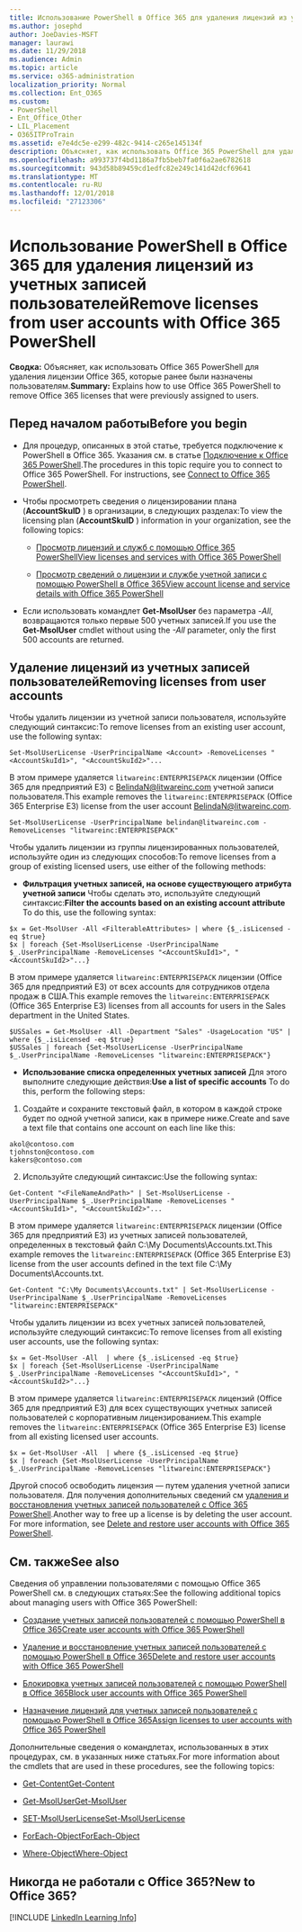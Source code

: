 ```yaml
---
title: Использование PowerShell в Office 365 для удаления лицензий из учетных записей пользователей
ms.author: josephd
author: JoeDavies-MSFT
manager: laurawi
ms.date: 11/29/2018
ms.audience: Admin
ms.topic: article
ms.service: o365-administration
localization_priority: Normal
ms.collection: Ent_O365
ms.custom:
- PowerShell
- Ent_Office_Other
- LIL_Placement
- O365ITProTrain
ms.assetid: e7e4dc5e-e299-482c-9414-c265e145134f
description: Объясняет, как использовать Office 365 PowerShell для удаления лицензии Office 365, которые ранее были назначены пользователям.
ms.openlocfilehash: a993737f4bd1186a7fb5beb7fa0f6a2ae6782618
ms.sourcegitcommit: 943d58b89459cd1edfc82e249c141d42dcf69641
ms.translationtype: MT
ms.contentlocale: ru-RU
ms.lasthandoff: 12/01/2018
ms.locfileid: "27123306"
---
```

# <a name="remove-licenses-from-user-accounts-with-office-365-powershell"></a><span data-ttu-id="3f28f-103">Использование PowerShell в Office 365 для удаления лицензий из учетных записей пользователей</span><span class="sxs-lookup"><span data-stu-id="3f28f-103">Remove licenses from user accounts with Office 365 PowerShell</span></span>

<span data-ttu-id="3f28f-104">**Сводка:** Объясняет, как использовать Office 365 PowerShell для удаления лицензии Office 365, которые ранее были назначены пользователям.</span><span class="sxs-lookup"><span data-stu-id="3f28f-104">**Summary:** Explains how to use Office 365 PowerShell to remove Office 365 licenses that were previously assigned to users.</span></span>
  
## <a name="before-you-begin"></a><span data-ttu-id="3f28f-105">Перед началом работы</span><span class="sxs-lookup"><span data-stu-id="3f28f-105">Before you begin</span></span>

- <span data-ttu-id="3f28f-p101">Для процедур, описанных в этой статье, требуется подключение к PowerShell в Office 365. Указания см. в статье [Подключение к Office 365 PowerShell](connect-to-office-365-powershell.md).</span><span class="sxs-lookup"><span data-stu-id="3f28f-p101">The procedures in this topic require you to connect to Office 365 PowerShell. For instructions, see [Connect to Office 365 PowerShell](connect-to-office-365-powershell.md).</span></span>
    
- <span data-ttu-id="3f28f-108">Чтобы просмотреть сведения о лицензировании плана (**AccountSkuID** ) в организации, в следующих разделах:</span><span class="sxs-lookup"><span data-stu-id="3f28f-108">To view the licensing plan (**AccountSkuID** ) information in your organization, see the following topics:</span></span>
    
  - [<span data-ttu-id="3f28f-109">Просмотр лицензий и служб с помощью Office 365 PowerShell</span><span class="sxs-lookup"><span data-stu-id="3f28f-109">View licenses and services with Office 365 PowerShell</span></span>](view-licenses-and-services-with-office-365-powershell.md)
    
  - [<span data-ttu-id="3f28f-110">Просмотр сведений о лицензии и службе учетной записи с помощью PowerShell в Office 365</span><span class="sxs-lookup"><span data-stu-id="3f28f-110">View account license and service details with Office 365 PowerShell</span></span>](view-account-license-and-service-details-with-office-365-powershell.md)
    
- <span data-ttu-id="3f28f-111">Если использовать командлет **Get-MsolUser** без параметра _-All_, возвращаются только первые 500 учетных записей.</span><span class="sxs-lookup"><span data-stu-id="3f28f-111">If you use the **Get-MsolUser** cmdlet without using the _-All_ parameter, only the first 500 accounts are returned.</span></span>
    
## <a name="removing-licenses-from-user-accounts"></a><span data-ttu-id="3f28f-112">Удаление лицензий из учетных записей пользователей</span><span class="sxs-lookup"><span data-stu-id="3f28f-112">Removing licenses from user accounts</span></span>

<span data-ttu-id="3f28f-113">Чтобы удалить лицензии из учетной записи пользователя, используйте следующий синтаксис:</span><span class="sxs-lookup"><span data-stu-id="3f28f-113">To remove licenses from an existing user account, use the following syntax:</span></span>
  
```
Set-MsolUserLicense -UserPrincipalName <Account> -RemoveLicenses "<AccountSkuId1>", "<AccountSkuId2>"...
```

<span data-ttu-id="3f28f-114">В этом примере удаляется `litwareinc:ENTERPRISEPACK` лицензии (Office 365 для предприятий E3) с BelindaN@litwareinc.com учетной записи пользователя.</span><span class="sxs-lookup"><span data-stu-id="3f28f-114">This example removes the  `litwareinc:ENTERPRISEPACK` (Office 365 Enterprise E3) license from the user account BelindaN@litwareinc.com.</span></span>
  
```
Set-MsolUserLicense -UserPrincipalName belindan@litwareinc.com -RemoveLicenses "litwareinc:ENTERPRISEPACK"
```

<span data-ttu-id="3f28f-115">Чтобы удалить лицензии из группы лицензированных пользователей, используйте один из следующих способов:</span><span class="sxs-lookup"><span data-stu-id="3f28f-115">To remove licenses from a group of existing licensed users, use either of the following methods:</span></span>
  
- <span data-ttu-id="3f28f-116">**Фильтрация учетных записей, на основе существующего атрибута учетной записи** Чтобы сделать это, используйте следующий синтаксис:</span><span class="sxs-lookup"><span data-stu-id="3f28f-116">**Filter the accounts based on an existing account attribute** To do this, use the following syntax:</span></span>
    
```
$x = Get-MsolUser -All <FilterableAttributes> | where {$_.isLicensed -eq $true}
$x | foreach {Set-MsolUserLicense -UserPrincipalName $_.UserPrincipalName -RemoveLicenses "<AccountSkuId1>", "<AccountSkuId2>"...}
```

<span data-ttu-id="3f28f-117">В этом примере удаляется `litwareinc:ENTERPRISEPACK` лицензии (Office 365 для предприятий E3) от всех accounts для сотрудников отдела продаж в США.</span><span class="sxs-lookup"><span data-stu-id="3f28f-117">This example removes the  `litwareinc:ENTERPRISEPACK` (Office 365 Enterprise E3) licenses from all accounts for users in the Sales department in the United States.</span></span>
    
```
$USSales = Get-MsolUser -All -Department "Sales" -UsageLocation "US" | where {$_.isLicensed -eq $true}
$USSales | foreach {Set-MsolUserLicense -UserPrincipalName $_.UserPrincipalName -RemoveLicenses "litwareinc:ENTERPRISEPACK"}
```

- <span data-ttu-id="3f28f-118">**Использование списка определенных учетных записей** Для этого выполните следующие действия:</span><span class="sxs-lookup"><span data-stu-id="3f28f-118">**Use a list of specific accounts** To do this, perform the following steps:</span></span>
    
1. <span data-ttu-id="3f28f-119">Создайте и сохраните текстовый файл, в котором в каждой строке будет по одной учетной записи, как в примере ниже.</span><span class="sxs-lookup"><span data-stu-id="3f28f-119">Create and save a text file that contains one account on each line like this:</span></span>
    
  ```
akol@contoso.com
tjohnston@contoso.com
kakers@contoso.com
  ```

2. <span data-ttu-id="3f28f-120">Используйте следующий синтаксис:</span><span class="sxs-lookup"><span data-stu-id="3f28f-120">Use the following syntax:</span></span>
    
  ```
  Get-Content "<FileNameAndPath>" | Set-MsolUserLicense -UserPrincipalName $_.UserPrincipalName -RemoveLicenses "<AccountSkuId1>", "<AccountSkuId2>"...
  ```

<span data-ttu-id="3f28f-121">В этом примере удаляется `litwareinc:ENTERPRISEPACK` лицензии (Office 365 для предприятий E3) из учетных записей пользователей, определенных в текстовый файл C:\My Documents\Accounts.txt.</span><span class="sxs-lookup"><span data-stu-id="3f28f-121">This example removes the  `litwareinc:ENTERPRISEPACK` (Office 365 Enterprise E3) license from the user accounts defined in the text file C:\My Documents\Accounts.txt.</span></span>
    
  ```
  Get-Content "C:\My Documents\Accounts.txt" | Set-MsolUserLicense -UserPrincipalName $_.UserPrincipalName -RemoveLicenses "litwareinc:ENTERPRISEPACK"
  ```

<span data-ttu-id="3f28f-122">Чтобы удалить лицензии из всех учетных записей пользователей, используйте следующий синтаксис:</span><span class="sxs-lookup"><span data-stu-id="3f28f-122">To remove licenses from all existing user accounts, use the following syntax:</span></span>
  
```
$x = Get-MsolUser -All  | where {$_.isLicensed -eq $true}
$x | foreach {Set-MsolUserLicense -UserPrincipalName $_.UserPrincipalName -RemoveLicenses "<AccountSkuId1>", "<AccountSkuId2>"...}
```

<span data-ttu-id="3f28f-123">В этом примере удаляется `litwareinc:ENTERPRISEPACK` лицензий (Office 365 для предприятий E3) для всех существующих учетных записей пользователей с корпоративным лицензированием.</span><span class="sxs-lookup"><span data-stu-id="3f28f-123">This example removes the  `litwareinc:ENTERPRISEPACK` (Office 365 Enterprise E3) license from all existing licensed user accounts.</span></span>
  
```
$x = Get-MsolUser -All  | where {$_.isLicensed -eq $true}
$x | foreach {Set-MsolUserLicense -UserPrincipalName $_.UserPrincipalName -RemoveLicenses "litwareinc:ENTERPRISEPACK"}
```

<span data-ttu-id="3f28f-p102">Другой способ освободить лицензия — путем удаления учетной записи пользователя. Для получения дополнительных сведений см [удаления и восстановления учетных записей пользователей с Office 365 PowerShell](delete-and-restore-user-accounts-with-office-365-powershell.md).</span><span class="sxs-lookup"><span data-stu-id="3f28f-p102">Another way to free up a license is by deleting the user account. For more information, see [Delete and restore user accounts with Office 365 PowerShell](delete-and-restore-user-accounts-with-office-365-powershell.md).</span></span>
  
## <a name="see-also"></a><span data-ttu-id="3f28f-126">См. также</span><span class="sxs-lookup"><span data-stu-id="3f28f-126">See also</span></span>

<span data-ttu-id="3f28f-127">Сведения об управлении пользователями с помощью Office 365 PowerShell см. в следующих статьях:</span><span class="sxs-lookup"><span data-stu-id="3f28f-127">See the following additional topics about managing users with Office 365 PowerShell:</span></span>
  
- [<span data-ttu-id="3f28f-128">Создание учетных записей пользователей с помощью PowerShell в Office 365</span><span class="sxs-lookup"><span data-stu-id="3f28f-128">Create user accounts with Office 365 PowerShell</span></span>](create-user-accounts-with-office-365-powershell.md)
    
- [<span data-ttu-id="3f28f-129">Удаление и восстановление учетных записей пользователей с помощью PowerShell в Office 365</span><span class="sxs-lookup"><span data-stu-id="3f28f-129">Delete and restore user accounts with Office 365 PowerShell</span></span>](delete-and-restore-user-accounts-with-office-365-powershell.md)
    
- [<span data-ttu-id="3f28f-130">Блокировка учетных записей пользователей с помощью PowerShell в Office 365</span><span class="sxs-lookup"><span data-stu-id="3f28f-130">Block user accounts with Office 365 PowerShell</span></span>](block-user-accounts-with-office-365-powershell.md)
    
- [<span data-ttu-id="3f28f-131">Назначение лицензий для учетных записей пользователей с помощью PowerShell в Office 365</span><span class="sxs-lookup"><span data-stu-id="3f28f-131">Assign licenses to user accounts with Office 365 PowerShell</span></span>](assign-licenses-to-user-accounts-with-office-365-powershell.md)
    
<span data-ttu-id="3f28f-132">Дополнительные сведения о командлетах, использованных в этих процедурах, см. в указанных ниже статьях.</span><span class="sxs-lookup"><span data-stu-id="3f28f-132">For more information about the cmdlets that are used in these procedures, see the following topics:</span></span>
  
- [<span data-ttu-id="3f28f-133">Get-Content</span><span class="sxs-lookup"><span data-stu-id="3f28f-133">Get-Content</span></span>](https://go.microsoft.com/fwlink/p/?LinkId=289917)
    
- [<span data-ttu-id="3f28f-134">Get-MsolUser</span><span class="sxs-lookup"><span data-stu-id="3f28f-134">Get-MsolUser</span></span>](https://go.microsoft.com/fwlink/p/?LinkId=691543)
    
- [<span data-ttu-id="3f28f-135">SET-MsolUserLicense</span><span class="sxs-lookup"><span data-stu-id="3f28f-135">Set-MsolUserLicense</span></span>](https://go.microsoft.com/fwlink/p/?LinkId=691548)
    
- [<span data-ttu-id="3f28f-136">ForEach-Object</span><span class="sxs-lookup"><span data-stu-id="3f28f-136">ForEach-Object</span></span>](https://go.microsoft.com/fwlink/p/?LinkId=113300)
    
- [<span data-ttu-id="3f28f-137">Where-Object</span><span class="sxs-lookup"><span data-stu-id="3f28f-137">Where-Object</span></span>](https://go.microsoft.com/fwlink/p/?LinkId=113423)
    
## <a name="new-to-office-365"></a><span data-ttu-id="3f28f-138">Никогда не работали с Office 365?</span><span class="sxs-lookup"><span data-stu-id="3f28f-138">New to Office 365?</span></span>

[!INCLUDE [LinkedIn Learning Info](../common/office/linkedin-learning-info.md)]
   

